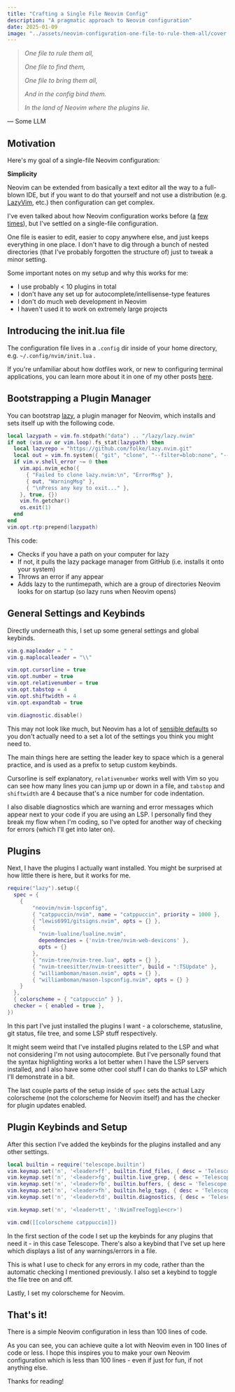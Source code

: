 ```yaml
---
title: "Crafting a Single File Neovim Config"
description: "A pragmatic approach to Neovim configuration"
date: 2025-01-09
image: "../assets/neovim-configuration-one-file-to-rule-them-all/cover.webp"
---
```


> *One file to rule them all,*
>
> *One file to find them,*
>
> *One file to bring them all,*
>
> *And in the config bind them.*
>
> *In the land of Neovim where the plugins lie.*
>
― Some LLM

## Motivation

Here's my goal of a single-file Neovim configuration:

**Simplicity**

Neovim can be extended from basically a text editor all the way to a full-blown IDE, but if you want to do that yourself and not use a distribution (e.g. [LazyVim](https://www.lazyvim.org/), etc.) then configuration can get complex.

I've even talked about how Neovim configuration works before ([a](https://jacksmith.xyz/blog/a-beginners-guide-to-neovim-configuration/) [few](https://jacksmith.xyz/blog/an-introduction-to-neovim-plugins-and-plugin-managers/) [times](https://jacksmith.xyz/blog/setting-up-neovim-tree-sitter-and-built-in-lsp/)), but I've settled on a single-file configuration.

One file is easier to edit, easier to copy anywhere else, and just keeps everything in one place. I don't have to dig through a bunch of nested directories (that I've probably forgotten the structure of) just to tweak a minor setting.

Some important notes on my setup and why this works for me:
- I use probably < 10 plugins in total
- I don't have any set up for autocomplete/intellisense-type features
- I don't do much web development in Neovim
- I haven't used it to work on extremely large projects

## Introducing the init.lua file

The configuration file lives in a `.config` dir inside of your home directory, e.g. `~/.config/nvim/init.lua` .

If you're unfamiliar about how dotfiles work, or new to configuring terminal applications, you can learn more about it in one of my other posts [here](https://jacksmith.xyz/blog/a-beginners-guide-to-neovim-configuration/).

## Bootstrapping a Plugin Manager

You can bootstrap [lazy](https://github.com/folke/lazy.nvim), a plugin manager for Neovim, which installs and sets itself up with the following code.

```lua
local lazypath = vim.fn.stdpath("data") .. "/lazy/lazy.nvim"
if not (vim.uv or vim.loop).fs_stat(lazypath) then
  local lazyrepo = "https://github.com/folke/lazy.nvim.git"
  local out = vim.fn.system({ "git", "clone", "--filter=blob:none", "--branch=stable", lazyrepo, lazypath })
  if vim.v.shell_error ~= 0 then
    vim.api.nvim_echo({
      { "Failed to clone lazy.nvim:\n", "ErrorMsg" },
      { out, "WarningMsg" },
      { "\nPress any key to exit..." },
    }, true, {})
    vim.fn.getchar()
    os.exit(1)
  end
end
vim.opt.rtp:prepend(lazypath)
```

This code:
- Checks if you have a path on your computer for lazy
- If not, it pulls the lazy package manager from GitHub (i.e. installs it onto your system)
- Throws an error if any appear
- Adds lazy to the runtimepath, which are a group of directories Neovim looks for on startup (so lazy runs when Neovim opens)

## General Settings and Keybinds

Directly underneath this, I set up some general settings and global keybinds.

```lua
vim.g.mapleader = " "
vim.g.maplocalleader = "\\"

vim.opt.cursorline = true
vim.opt.number = true
vim.opt.relativenumber = true
vim.opt.tabstop = 4
vim.opt.shiftwidth = 4
vim.opt.expandtab = true

vim.diagnostic.disable()
```

This may not look like much, but Neovim has a lot of [sensible defaults](https://neovim.io/doc/user/vim_diff.html#nvim-defaults) so you don't actually need to a set a lot of the settings you think you might need to.

The main things here are setting the leader key to space which is a general practice, and is used as a prefix to setup custom keybinds.

Cursorline is self explanatory, `relativenumber` works well with Vim so you can see how many lines you can jump up or down in a file, and `tabstop` and `shiftwidth` are 4 because that's a nice number for code indentation.

I also disable diagnostics which are warning and error messages which appear next to your code if you are using an LSP. I personally find they break my flow when I'm coding, so I've opted for another way of checking for errors (which I'll get into later on).

## Plugins

Next, I have the plugins I actually want installed. You might be surprised at how little there is here, but it works for me.

```lua
require("lazy").setup({
  spec = {
    {
        "neovim/nvim-lspconfig",
        { "catppuccin/nvim", name = "catppuccin", priority = 1000 },
        { "lewis6991/gitsigns.nvim", opts = {} },
        {
          "nvim-lualine/lualine.nvim",
          dependencies = {'nvim-tree/nvim-web-devicons' },
          opts = {}
        },
        { "nvim-tree/nvim-tree.lua", opts = {} },
        { "nvim-treesitter/nvim-treesitter", build = ":TSUpdate" },
        { "williamboman/mason.nvim", opts = {} },
        { "williamboman/mason-lspconfig.nvim", opts = {} }
    }
  },
  { colorscheme = { "catppuccin" } },
  checker = { enabled = true },
})
```

In this part I've just installed the plugins I want - a colorscheme, statusline, git status, file tree, and some LSP stuff respectively.

It might seem weird that I've installed plugins related to the LSP and what not considering I'm not using autocomplete. But I've personally found that the syntax highlighting works a lot better when I have the LSP servers installed, and I also have some other cool stuff I can do thanks to LSP which I'll demonstrate in a bit.

The last couple parts of the setup inside of `spec` sets the actual Lazy colorscheme (not the colorscheme for Neovim itself) and has the checker for plugin updates enabled.

## Plugin Keybinds and Setup

After this section I've added the keybinds for the plugins installed and any other settings.

```lua
local builtin = require('telescope.builtin')
vim.keymap.set('n', '<leader>ff', builtin.find_files, { desc = 'Telescope find files' })
vim.keymap.set('n', '<leader>fg', builtin.live_grep, { desc = 'Telescope live grep' })
vim.keymap.set('n', '<leader>fb', builtin.buffers, { desc = 'Telescope buffers' })
vim.keymap.set('n', '<leader>fh', builtin.help_tags, { desc = 'Telescope help tags' })
vim.keymap.set('n', '<leader>td', builtin.diagnostics, { desc = 'Telescope diagnostics' })

vim.keymap.set('n', '<leader>tt', ':NvimTreeToggle<cr>')

vim.cmd([[colorscheme catppuccin]])
```

In the first section of the code I set up the keybinds for any plugins that need it - in this case Telescope. There's also a keybind that I've set up here which displays a list of any warnings/errors in a file.

This is what I use to check for any errors in my code, rather than the automatic checking I mentioned previously. I also set a keybind to toggle the file tree on and off.

Lastly, I set my colorscheme for Neovim.

## That's it!

There is a simple Neovim configuration in less than 100 lines of code.

As you can see, you can achieve quite a lot with Neovim even in 100 lines of code or less. I hope this inspires you to make your own Neovim configuration which is less than 100 lines - even if just for fun, if not anything else.

Thanks for reading!
